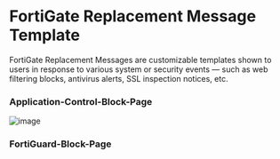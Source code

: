 # FortiGate Replacement Message Template
FortiGate Replacement Messages are customizable templates shown to users in response to various system or security events — such as web filtering blocks, antivirus alerts, SSL inspection notices, etc.
### Application-Control-Block-Page
![image](https://github.com/user-attachments/assets/3d804ada-a72d-4ee8-8c15-c8e61773b477)
### FortiGuard-Block-Page
